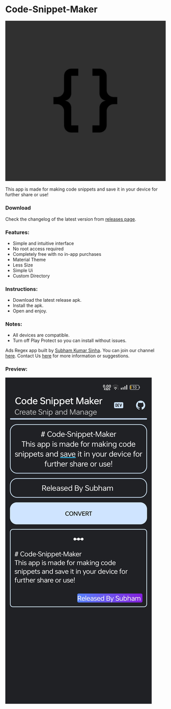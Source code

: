 # Code-Snippet-Maker

![Code Snippet Maker](https://github.com/subhamsinhadev/Code-Snippet-Maker/blob/main/Icon.jpg)

This app is made for making code snippets and save it in your device for further share or use!

### Download
Check the changelog of the latest version from [releases page](https://github.com/subhamsinhadev/Code-Snippet-Maker/releases). 
### Features:
* Simple and intuitive interface
* No root access required
* Completely free with no in-app purchases
* Material Theme 
* Less Size
* Simple Ui
* Custom Directory

### Instructions:
- Download the latest release apk.
- Install the apk.
- Open and enjoy.

### Notes:
- All devices are compatible.
- Turn off Play Protect so you can install without issues.

Ads Regex app built by [Subham Kumar Sinha](https://t.me/subhamsinha). You can join our channel [here](https://t.me/AideTutorial). Contact Us [here](https://t.me/masked_modder) for more information or suggestions.
### Preview:
![Code Snippet Maker](https://github.com/subhamsinhadev/Code-Snippet-Maker/blob/main/Preview.jpg)

